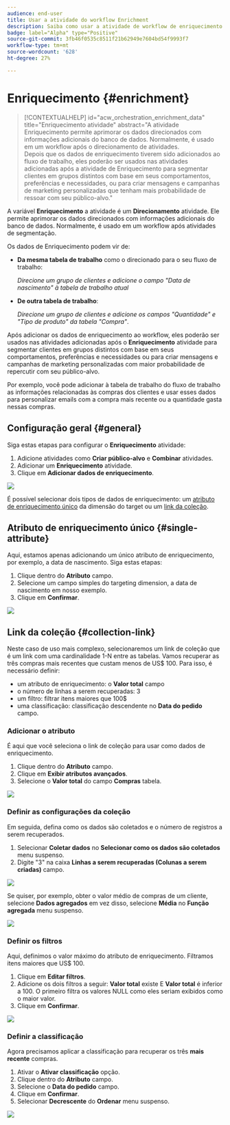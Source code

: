 ```yaml
---
audience: end-user
title: Usar a atividade do workflow Enrichment
description: Saiba como usar a atividade de workflow de enriquecimento
badge: label="Alpha" type="Positive"
source-git-commit: 3fb46f0535c8511f21b62949e7604bd54f9993f7
workflow-type: tm+mt
source-wordcount: '628'
ht-degree: 27%

---
```



# Enriquecimento {#enrichment}

>[!CONTEXTUALHELP]
>id="acw_orchestration_enrichment_data"
>title="Enriquecimento atividade"
>abstract="A atividade Enriquecimento permite aprimorar os dados direcionados com informações adicionais do banco de dados. Normalmente, é usado em um workflow após o direcionamento de atividades.<br/>Depois que os dados de enriquecimento tiverem sido adicionados ao fluxo de trabalho, eles poderão ser usados nas atividades adicionadas após a atividade de Enriquecimento para segmentar clientes em grupos distintos com base em seus comportamentos, preferências e necessidades, ou para criar mensagens e campanhas de marketing personalizadas que tenham mais probabilidade de ressoar com seu público-alvo."

A variável **Enriquecimento** a atividade é um **Direcionamento** atividade. Ele permite aprimorar os dados direcionados com informações adicionais do banco de dados. Normalmente, é usado em um workflow após atividades de segmentação.

Os dados de Enriquecimento podem vir de:

* **Da mesma tabela de trabalho** como o direcionado para o seu fluxo de trabalho:

  *Direcione um grupo de clientes e adicione o campo &quot;Data de nascimento&quot; à tabela de trabalho atual*

* **De outra tabela de trabalho**:

  *Direcione um grupo de clientes e adicione os campos &quot;Quantidade&quot; e &quot;Tipo de produto&quot; da tabela &quot;Compra&quot;*.

Após adicionar os dados de enriquecimento ao workflow, eles poderão ser usados nas atividades adicionadas após o **Enriquecimento** atividade para segmentar clientes em grupos distintos com base em seus comportamentos, preferências e necessidades ou para criar mensagens e campanhas de marketing personalizadas com maior probabilidade de repercutir com seu público-alvo.

Por exemplo, você pode adicionar à tabela de trabalho do fluxo de trabalho as informações relacionadas às compras dos clientes e usar esses dados para personalizar emails com a compra mais recente ou a quantidade gasta nessas compras.

## Configuração geral {#general}

Siga estas etapas para configurar o **Enriquecimento** atividade:

1. Adicione atividades como **Criar público-alvo** e **Combinar** atividades.
1. Adicionar um **Enriquecimento** atividade.
1. Clique em **Adicionar dados de enriquecimento**.

![](../assets/workflow-enrichment1.png)

É possível selecionar dois tipos de dados de enriquecimento: um [atributo de enriquecimento único](#single-attribute) da dimensão do target ou um [link da coleção](#collection-link).

## Atributo de enriquecimento único {#single-attribute}

Aqui, estamos apenas adicionando um único atributo de enriquecimento, por exemplo, a data de nascimento. Siga estas etapas:

1. Clique dentro do **Atributo** campo.
1. Selecione um campo simples do targeting dimension, a data de nascimento em nosso exemplo.
1. Clique em **Confirmar**.

![](../assets/workflow-enrichment2.png)

## Link da coleção {#collection-link}

Neste caso de uso mais complexo, selecionaremos um link de coleção que é um link com uma cardinalidade 1-N entre as tabelas. Vamos recuperar as três compras mais recentes que custam menos de US$ 100. Para isso, é necessário definir:

* um atributo de enriquecimento: o **Valor total** campo
* o número de linhas a serem recuperadas: 3
* um filtro: filtrar itens maiores que 100$
* uma classificação: classificação descendente no **Data do pedido** campo.

### Adicionar o atributo

É aqui que você seleciona o link de coleção para usar como dados de enriquecimento.

1. Clique dentro do **Atributo** campo.
1. Clique em **Exibir atributos avançados**.
1. Selecione o **Valor total** do campo **Compras** tabela.

![](../assets/workflow-enrichment3.png)

### Definir as configurações da coleção

Em seguida, defina como os dados são coletados e o número de registros a serem recuperados.

1. Selecionar **Coletar dados** no **Selecionar como os dados são coletados** menu suspenso.
1. Digite &quot;3&quot; na caixa **Linhas a serem recuperadas (Colunas a serem criadas)** campo.

![](../assets/workflow-enrichment4.png)

Se quiser, por exemplo, obter o valor médio de compras de um cliente, selecione **Dados agregados** em vez disso, selecione **Média** no **Função agregada** menu suspenso.

![](../assets/workflow-enrichment5.png)

### Definir os filtros

Aqui, definimos o valor máximo do atributo de enriquecimento. Filtramos itens maiores que US$ 100.

1. Clique em **Editar filtros**.
1. Adicione os dois filtros a seguir: **Valor total** existe E **Valor total** é inferior a 100. O primeiro filtra os valores NULL como eles seriam exibidos como o maior valor.
1. Clique em **Confirmar**.

![](../assets/workflow-enrichment6.png)

### Definir a classificação

Agora precisamos aplicar a classificação para recuperar os três **mais recente** compras.

1. Ativar o **Ativar classificação** opção.
1. Clique dentro do **Atributo** campo.
1. Selecione o **Data do pedido** campo.
1. Clique em **Confirmar**.
1. Selecionar **Decrescente** do **Ordenar** menu suspenso.

![](../assets/workflow-enrichment7.png)

<!--

Add other fields
use it in delivery


cardinality between the tables (1-N)
1. select attribute to use as enrichment data

    display advanced fields option
    i button

    note: attributes from the target dimension

1. Select how the data is collected
1. number of records to retrieve if want to retrieve a collection of multiple records
1. Apply filters and build rule

    select an existing filter
    save the filter for reuse
    view results of the filter visually or in code view

1. sort records using an attribute

leverage enrichment data in campaign

where we can use the enrichment data: personalize email, other use cases?

## Example

-->